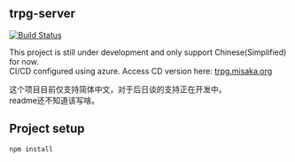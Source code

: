 ## trpg-server
[![Build Status](https://dev.azure.com/misaka-org/trpg/_apis/build/status/Misaka-0x447f.TRPGServer?branchName=master)](https://dev.azure.com/misaka-org/trpg/_build/latest?definitionId=2&branchName=master)

This project is still under development and only support Chinese(Simplified) for now.  
CI/CD configured using azure. Access CD version here:
[trpg.misaka.org](http://trpg.misaka.org)

这个项目目前仅支持简体中文，对于后日谈的支持正在开发中。  
readme还不知道该写啥。

## Project setup
```
npm install
```
